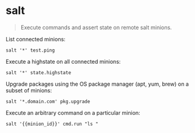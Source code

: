 salt
====

> Execute commands and assert state on remote salt minions.

List connected minions:

    salt '*' test.ping

Execute a highstate on all connected minions:

    salt '*' state.highstate

Upgrade packages using the OS package manager (apt, yum, brew) on a subset of minions:

    salt '*.domain.com' pkg.upgrade

Execute an arbitrary command on a particular minion:

    salt '{{minion_id}}' cmd.run "ls "
